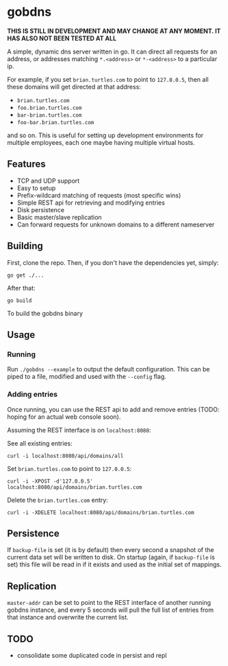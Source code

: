 # gobdns

**THIS IS STILL IN DEVELOPMENT AND MAY CHANGE AT ANY MOMENT. IT HAS ALSO NOT
BEEN TESTED AT ALL**

A simple, dynamic dns server written in go. It can direct all requests for an
address, or addresses matching `*.<address>` or `*-<address>` to a particular
ip.

For example, if you set `brian.turtles.com` to point to `127.0.0.5`, then all
these domains will get directed at that address:

* `brian.turtles.com`
* `foo.brian.turtles.com`
* `bar-brian.turtles.com`
* `foo-bar.brian.turtles.com`

and so on. This is useful for setting up development environments for multiple
employees, each one maybe having multiple virtual hosts.

## Features

* TCP and UDP support
* Easy to setup
* Prefix-wildcard matching of requests (most specific wins)
* Simple REST api for retrieving and modifying entries
* Disk persistence
* Basic master/slave replication
* Can forward requests for unknown domains to a different nameserver

## Building

First, clone the repo. Then, if you don't have the dependencies yet, simply:

    go get ./...

After that:

    go build

To build the gobdns binary

## Usage

### Running

Run `./gobdns --example` to output the default configuration. This can be piped
to a file, modified and used with the `--config` flag.

### Adding entries

Once running, you can use the REST api to add and remove entries (TODO: hoping
for an actual web console soon).

Assuming the REST interface is on `localhost:8080`:

See all existing entries:

    curl -i localhost:8080/api/domains/all

Set `brian.turtles.com` to point to `127.0.0.5`:

    curl -i -XPOST -d'127.0.0.5' localhost:8080/api/domains/brian.turtles.com

Delete the `brian.turtles.com` entry:

    curl -i -XDELETE localhost:8080/api/domains/brian.turtles.com

## Persistence

If `backup-file` is set (it is by default) then every second a snapshot of the
current data set will be written to disk. On startup (again, if `backup-file` is
set) this file will be read in if it exists and used as the initial set of
mappings.

## Replication

`master-addr` can be set to point to the REST interface of another running
gobdns instance, and every 5 seconds will pull the full list of entries from
that instance and overwrite the current list.

## TODO

* consolidate some duplicated code in persist and repl
